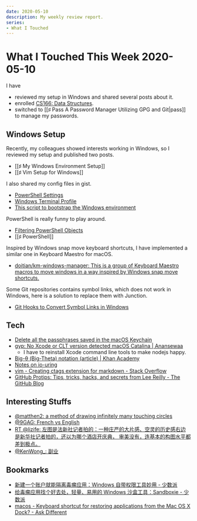 ```yaml
---
date: 2020-05-10
description: My weekly review report.
series:
- What I Touched
---
```


# What I Touched This Week 2020-05-10

I have

* reviewed my setup in Windows and shared several posts about it.
* enrolled [CS166: Data Structures](http://web.stanford.edu/class/cs166/).
* switched to [[♯ Pass A Password Manager Utilizing GPG and Git|pass]] to manage my passwords.

## Windows Setup

Recently, my colleagues showed interests working in Windows, so I reviewed my setup and published two posts.

* [[♯ My Windows Environment Setup]]
* [[♯ Vim Setup for Windows]]

I also shared my config files in gist.

* [PowerShell Settings](https://gist.github.com/db79d2dbfaa24093534c7411b0a926bd)
* [Windows Terminal Profile](https://gist.github.com/4677ce2da2eca2eccbb1637ef804bed1)
* [This script to bootstrap the Windows environment](https://gist.github.com/4c177878c3d683d87b2b0b9ce3a0fd6b)

PowerShell is really funny to play around.

* [Filtering PowerShell Objects](https://www.itprotoday.com/powershell/powershell-basics-filtering-objects)
* [[♯ PowerShell]]

Inspired by Windows snap move keyboard shortcuts, I have implemented a similar one in Keyboard Maestro for macOS.

* [doitian/km-windows-manager: This is a group of Keyboard Maestro macros to move windows in a way inspired by Windows snap move shortcuts.](https://github.com/doitian/km-windows-manager)

Some Git repositories contains symbol links, which does not work in Windows, here is a solution to replace them with Junction.

* [Git Hooks to Convert Symbol Links in Windows](https://gist.github.com/1903b5960f03e4d615aa2171e0fb7bf6)

## Tech

* [Delete all the passphrases saved in the macOS Keychain](https://gist.github.com/4c6ff04c388a5f3aea1fb584d4b9d82a)
* [gyp: No Xcode or CLT version detected macOS Catalina | Anansewaa](https://medium.com/flawless-app-stories/gyp-no-xcode-or-clt-version-detected-macos-catalina-anansewaa-38b536389e8d)
	* I have to reinstall Xcode command line tools to make nodejs happy.
* [Big-θ (Big-Theta) notation (article) | Khan Academy](https://www.khanacademy.org/computing/computer-science/algorithms/asymptotic-notation/a/big-o-notation)
* [Notes on io-uring](https://boats.gitlab.io/blog/post/io-uring/)
* [vim - Creating ctags extension for markdown - Stack Overflow](https://stackoverflow.com/questions/25742396/creating-ctags-extension-for-markdown)
* [GitHub Protips: Tips, tricks, hacks, and secrets from Lee Reilly - The GitHub Blog](https://github.blog/2020-04-09-github-protips-tips-tricks-hacks-and-secrets-from-lee-reilly/)

## Interesting Stuffs

* [@matthen2: a method of drawing infinitely many touching circles](https://twitter.com/matthen2/status/1256824725814120448)
* [@9GAG: French vs English](https://twitter.com/9GAG/status/1256659974832488448)
* [RT @lizife: 左图是法新社记者拍的：一种庄严的大片感、空灵的历史感右边是新华社记者拍的，还以为哪个酒店开庆典， 审美没有，连基本的构图水平都差到极点。](https://twitter.com/doitian/status/1258748549858127872)
* [@KenWong_: 副业](https://twitter.com/KenWong_/status/1257519490868244480)

## Bookmarks

* [新建一个账户就能隔离毒瘤应用：Windows 自带权限工具妙用 - 少数派](https://sspai.com/post/58668)
* [给毒瘤应用找个好去处，轻量、易用的 Windows 沙盒工具：Sandboxie - 少数派](https://sspai.com/post/59465)
* [macos - Keyboard shortcut for restoring applications from the Mac OS X Dock? - Ask Different](http://apple.stackexchange.com/questions/55432/keyboard-shortcut-for-restoring-applications-from-the-mac-os-x-dock)
